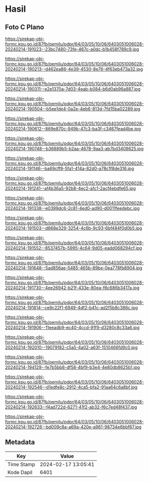 # Hasil

## Foto C Plano

https://sirekap-obj-formc.kpu.go.id/87fb/pemilu/pdpr/64/03/05/10/06/6403051006028-20240214-191023--23bc7480-73fe-467c-a0dc-b1b458f789c9.jpg

https://sirekap-obj-formc.kpu.go.id/87fb/pemilu/pdpr/64/03/05/10/06/6403051006028-20240214-190213--d462ea86-4e39-4530-8e76-4f63eb473a32.jpg

https://sirekap-obj-formc.kpu.go.id/87fb/pemilu/pdpr/64/03/05/10/06/6403051006028-20240214-190311--e2e1370a-7d03-4eab-b084-b6d0ab96a887.jpg

https://sirekap-obj-formc.kpu.go.id/87fb/pemilu/pdpr/64/03/05/10/06/6403051006028-20240214-190504--b5ee1de4-0a2e-4eb6-813d-7fd15ba02289.jpg

https://sirekap-obj-formc.kpu.go.id/87fb/pemilu/pdpr/64/03/05/10/06/6403051006028-20240214-190612--869e870c-949b-47c3-ba3f-c3467fead4be.jpg

https://sirekap-obj-formc.kpu.go.id/87fb/pemilu/pdpr/64/03/05/10/06/6403051006028-20240214-190748--b36889b5-b2aa-4678-9aa3-ab7bd3408625.jpg

https://sirekap-obj-formc.kpu.go.id/87fb/pemilu/pdpr/64/03/05/10/06/6403051006028-20240214-191146--ba69cff9-5fa1-414a-82d0-a78c1f8de316.jpg

https://sirekap-obj-formc.kpu.go.id/87fb/pemilu/pdpr/64/03/05/10/06/6403051006028-20240214-191241--af4b36a5-92b8-4ec2-a1c1-2acf4ebdfe65.jpg

https://sirekap-obj-formc.kpu.go.id/87fb/pemilu/pdpr/64/03/05/10/06/6403051006028-20240214-191338--e0399dc6-2c81-4ed0-ad90-d0011feedebc.jpg

https://sirekap-obj-formc.kpu.go.id/87fb/pemilu/pdpr/64/03/05/10/06/6403051006028-20240214-191503--d868e329-3254-4c6b-9c93-6bf484f0d0b5.jpg

https://sirekap-obj-formc.kpu.go.id/87fb/pemilu/pdpr/64/03/05/10/06/6403051006028-20240214-191552--8537457b-5995-4c64-9d05-eadd068294cf.jpg

https://sirekap-obj-formc.kpu.go.id/87fb/pemilu/pdpr/64/03/05/10/06/6403051006028-20240214-191648--5ad856ae-5485-465b-89be-0ea778fb8904.jpg

https://sirekap-obj-formc.kpu.go.id/87fb/pemilu/pdpr/64/03/05/10/06/6403051006028-20240214-191730--4ee26942-b21f-433e-80ea-f6c686b3417a.jpg

https://sirekap-obj-formc.kpu.go.id/87fb/pemilu/pdpr/64/03/05/10/06/6403051006028-20240214-191814--ce9c22f1-6949-4df2-b41c-ad2f5b8c386c.jpg

https://sirekap-obj-formc.kpu.go.id/87fb/pemilu/pdpr/64/03/05/10/06/6403051006028-20240214-191906--11eeadb9-ec40-4ccd-91f9-d3280c8c33a6.jpg

https://sirekap-obj-formc.kpu.go.id/87fb/pemilu/pdpr/64/03/05/10/06/6403051006028-20240214-192010--19079182-c5a5-4a02-a63f-1510466fd9c0.jpg

https://sirekap-obj-formc.kpu.go.id/87fb/pemilu/pdpr/64/03/05/10/06/6403051006028-20240214-194129--fe7b5bb8-df58-4bf9-b3e4-4e80db8625b1.jpg

https://sirekap-obj-formc.kpu.go.id/87fb/pemilu/pdpr/64/03/05/10/06/6403051006028-20240214-192546--d1edfe8c-2912-4ca5-bfa2-91aa64c6a8bf.jpg

https://sirekap-obj-formc.kpu.go.id/87fb/pemilu/pdpr/64/03/05/10/06/6403051006028-20240214-192633--f4ad722d-6271-41f2-ab32-f6c7ed48f437.jpg

https://sirekap-obj-formc.kpu.go.id/87fb/pemilu/pdpr/64/03/05/10/06/6403051006028-20240214-192726--bd009c8a-a69a-420e-a961-98734e6bbf67.jpg


## Metadata

| Key        | Value               |
| ---------- | ------------------- |
| Time Stamp | 2024-02-17 13:05:41 |
| Kode Dapil | 6401                |



